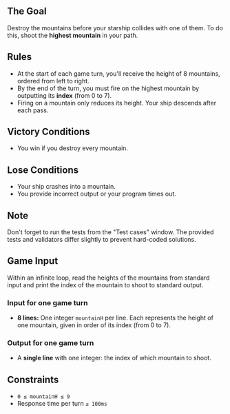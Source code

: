 
## The Goal

Destroy the mountains before your starship collides with one of them. To do this, shoot the **highest mountain** in your path.

## Rules

* At the start of each game turn, you'll receive the height of 8 mountains, ordered from left to right.
* By the end of the turn, you must fire on the highest mountain by outputting its **index** (from 0 to 7).
* Firing on a mountain only reduces its height. Your ship descends after each pass.

## Victory Conditions

* You win if you destroy every mountain.

## Lose Conditions

* Your ship crashes into a mountain.
* You provide incorrect output or your program times out.

## Note

Don't forget to run the tests from the "Test cases" window. The provided tests and validators differ slightly to prevent hard-coded solutions.

## Game Input

Within an infinite loop, read the heights of the mountains from standard input and print the index of the mountain to shoot to standard output.

### Input for one game turn

* **8 lines:** One integer `mountainH` per line. Each represents the height of one mountain, given in order of its index (from 0 to 7).

### Output for one game turn

* A **single line** with one integer: the index of which mountain to shoot.

## Constraints

* `0 ≤ mountainH ≤ 9`
* Response time per turn `≤ 100ms`
